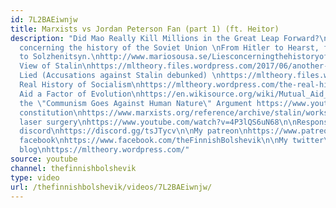 ```yaml
---
id: 7L2BAEiwnjw
title: Marxists vs Jordan Peterson Fan (part 1) (ft. Heitor)
description: "Did Mao Really Kill Millions in the Great Leap Forward?\nhttps://www.youtube.com/watch?v=5e8CXWEAf-w\n\nLies
  concerning the history of the Soviet Union \nFrom Hitler to Hearst, from Conquest
  to Solzhenitsyn.\nhttp://www.mariosousa.se/LiesconcerningthehistoryoftheSovietUnion.html\n\nAnother
  View of Stalin\nhttps://mltheory.files.wordpress.com/2017/06/another-view-of-stalin1.pdf\n\nKhruschev
  Lied (Accusations against Stalin debunked) \nhttps://mltheory.files.wordpress.com/2017/06/khrushchev-lied.pdf\n\nThe
  Real History of Socialism\nhttps://mltheory.wordpress.com/the-real-history-of-the-soviet-union/\n\nMutual
  Aid a Factor of Evolution\nhttps://en.wikisource.org/wiki/Mutual_Aid_a_Factor_of_Evolution\n\nDebunking
  the \"Communism Goes Against Human Nature\" Argument https://www.youtube.com/watch?v=OqYcpeQwtL4\n\nSoviet
  constitution\nhttps://www.marxists.org/reference/archive/stalin/works/1936/12/05.htm\n\nSoviet
  laser surgery\nhttps://www.youtube.com/watch?v=4P3lQS6uN68\n\nResponse to\nhttps://www.youtube.com/watch?v=HTj17c4N9vI\n\n______________\n\nMy
  discord\nhttps://discord.gg/tsJTycv\n\nMy patreon\nhttps://www.patreon.com/TheFinnishBolshevik\n\nMy
  facebook\nhttps://www.facebook.com/theFinnishBolshevik\n\nMy twitter\nhttps://twitter.com/FinnBolshevik\n\nMy
  blog\nhttps://mltheory.wordpress.com/"
source: youtube
channel: thefinnishbolshevik
type: video
url: /thefinnishbolshevik/videos/7L2BAEiwnjw/
---
```

